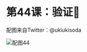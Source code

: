 # 第44课：验证

配图来自Twitter：@ukiukisoda

![配图44](https://wiki.huihoo.com/images/thumb/9/9c/Devopsgirls44.jpg/732px-Devopsgirls44.jpg)